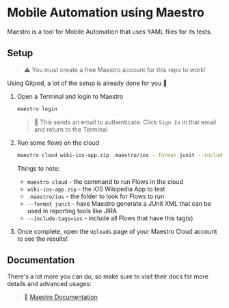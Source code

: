 # Mobile Automation using Maestro

Maestro is a tool for Mobile Automation that uses YAML files for its tests.

## Setup

> ⚠️ You must create a free Maestro account for this repo to work!

Using Gitpod, a lot of the setup is already done for you 🎉

1. Open a Terminal and login to Maestro

    ```bash
    maestro login
    ```

    > 📧 This sends an email to authenticate. Click `Sign In` in that email and return to the Terminal

2. Run some flows on the cloud

    ```bash
    maestro cloud wiki-ios-app.zip .maestro/ios --format junit --include-tags=ios
    ```

    Things to note:

    - `maestro cloud` - the command to run Flows in the cloud
    - `wiki-ios-app.zip` - the iOS Wikipedia App to test
    - `.maestro/ios` - the folder to look for Flows to run
    - `--format junit` - have Maestro generate a JUnit XML that can be used in reporting tools like JIRA
    - `--include-tags=ios` - include all Flows that have this tag(s)

3. Once complete, open the `Uploads` page of your Maestro Cloud account to see the results!

## Documentation

There's a lot more you can do, so make sure to visit their docs for more details and advanced usages:

> 🔗 [Maestro Documentation](https://maestro.mobile.dev/)

